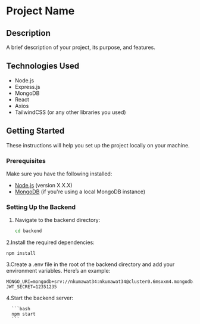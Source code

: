 # Project Name

## Description

A brief description of your project, its purpose, and features.

## Technologies Used

- Node.js
- Express.js
- MongoDB
- React
- Axios
- TailwindCSS (or any other libraries you used)

## Getting Started

These instructions will help you set up the project locally on your machine.

### Prerequisites

Make sure you have the following installed:

- [Node.js](https://nodejs.org/en/download/) (version X.X.X)
- [MongoDB](https://www.mongodb.com/try/download/community) (if you're using a local MongoDB instance)

### Setting Up the Backend

1. Navigate to the backend directory:

   ```bash
   cd backend
   ```
2.Install the required dependencies:

   ```
   npm install
   ```
3.Create a .env file in the root of the backend directory and add your environment variables. Here’s an example:

   ```
   MONGO_URI=mongodb+srv://nkumawat34:nkumawat34@cluster0.6msxxm4.mongodb.net/backend_intern
   JWT_SECRET=12351235
   ```
4.Start the backend server:

      ```bash
      npm start
      ```
